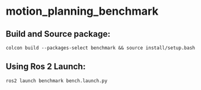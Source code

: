 # motion_planning_benchmark


## Build and Source package:
```
colcon build --packages-select benchmark && source install/setup.bash
```

## Using Ros 2 Launch:
```
ros2 launch benchmark bench.launch.py
```